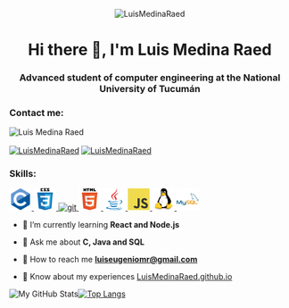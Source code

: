 <p align="center"><img src="https://img.freepik.com/foto-gratis/programador-computadoras-usando-computadora-portatil_53876-96073.jpg?size=626&ext=jpg&ga=GA1.2.529977817.1666396012&semt=sph" alt="LuisMedinaRaed" /> </p>

<h1 align="center">Hi there 👋, I'm Luis Medina Raed</h1>
<h3 align="center">Advanced student of computer engineering at the National University of Tucumán</h3>

### Contact me:

<p align="left"> <img src="https://komarev.com/ghpvc/?username=LuisMedinaRaed&label=Profile%20views&color=0e75b6&style=flat" alt="Luis Medina Raed" /> </p>

<p align="left">
<a href="https://www.linkedin.com/in/luismedinaraed" target="blank"><img align="center" src="https://raw.githubusercontent.com/rahuldkjain/github-profile-readme-generator/master/src/images/icons/Social/linked-in-alt.svg" alt="LuisMedinaRaed" height="30" width="40" /></a> <a href="https://www.instagram.com/luis_medina02/" target="blank"><img align="center" src="https://raw.githubusercontent.com/rahuldkjain/github-profile-readme-generator/master/src/images/icons/Social/instagram.svg" alt="LuisMedinaRaed" height="30" width="40" /></a>
</p>

<h3 align="left">Skills:</h3>
<p align="left"> 
  <a href="https://www.cprogramming.com/" target="_blank" rel="noreferrer"> <img src="https://raw.githubusercontent.com/devicons/devicon/master/icons/c/c-original.svg" alt="c" width="40" height="40"/> </a> 
  <a href="https://www.w3schools.com/css/" target="_blank" rel="noreferrer"> <img src="https://raw.githubusercontent.com/devicons/devicon/master/icons/css3/css3-original-wordmark.svg" alt="css3" width="40" height="40"/> </a> 
  <a href="https://git-scm.com/" target="_blank" rel="noreferrer"> <img src="https://www.vectorlogo.zone/logos/git-scm/git-scm-icon.svg" alt="git" width="40" height="40"/> 
  </a> <a href="https://www.w3.org/html/" target="_blank" rel="noreferrer"> <img src="https://raw.githubusercontent.com/devicons/devicon/master/icons/html5/html5-original-wordmark.svg" alt="html5" width="40" height="40"/> </a> 
  <a href="https://www.java.com" target="_blank" rel="noreferrer"> <img src="https://raw.githubusercontent.com/devicons/devicon/master/icons/java/java-original.svg" alt="java" width="40" height="40"/> </a> 
  <a href="https://developer.mozilla.org/en-US/docs/Web/JavaScript" target="_blank" rel="noreferrer"> <img src="https://raw.githubusercontent.com/devicons/devicon/master/icons/javascript/javascript-original.svg" alt="javascript" width="40" height="40"/> </a> 
  <a href="https://www.linux.org/" target="_blank" rel="noreferrer"> <img src="https://raw.githubusercontent.com/devicons/devicon/master/icons/linux/linux-original.svg" alt="linux" width="40" height="40"/> </a> 
  <a href="https://www.mysql.com/" target="_blank" rel="noreferrer"> <img src="https://raw.githubusercontent.com/devicons/devicon/master/icons/mysql/mysql-original-wordmark.svg" alt="mysql" width="40" height="40"/> </a> 
</p>

- :hammer: I’m currently learning **React and Node.js**

- :speech_balloon: Ask me about **C, Java and SQL**

- :e-mail: How to reach me **luiseugeniomr@gmail.com**

- :construction_worker: Know about my experiences [LuisMedinaRaed.github.io](https://www.LuisMedinaRaed.github.io)

<img align="left" alt="My GitHub Stats" src="https://github-readme-stats.preveenraj.vercel.app/api?username=LuisMedinaRaed&show_icons=true&bg_color=00000000&hide_border=true&count_private=true&text_color=3498db" />

[![Top Langs](https://github-readme-stats.preveenraj.vercel.app/api/top-langs/?username=LuisMedinaRaed&langs_count=10&layout=compact&hide_border=true&bg_color=00000000&text_color=3498db)](https://github.com/preveenraj/github-readme-stats)